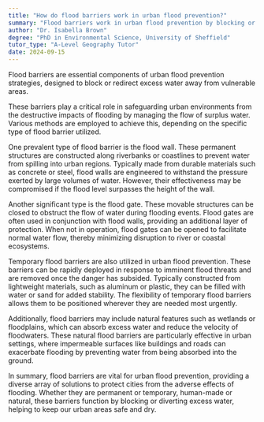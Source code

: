 ```yaml
---
title: "How do flood barriers work in urban flood prevention?"
summary: "Flood barriers work in urban flood prevention by blocking or diverting excess water away from vulnerable areas."
author: "Dr. Isabella Brown"
degree: "PhD in Environmental Science, University of Sheffield"
tutor_type: "A-Level Geography Tutor"
date: 2024-09-15
---
```


Flood barriers are essential components of urban flood prevention strategies, designed to block or redirect excess water away from vulnerable areas.

These barriers play a critical role in safeguarding urban environments from the destructive impacts of flooding by managing the flow of surplus water. Various methods are employed to achieve this, depending on the specific type of flood barrier utilized.

One prevalent type of flood barrier is the flood wall. These permanent structures are constructed along riverbanks or coastlines to prevent water from spilling into urban regions. Typically made from durable materials such as concrete or steel, flood walls are engineered to withstand the pressure exerted by large volumes of water. However, their effectiveness may be compromised if the flood level surpasses the height of the wall.

Another significant type is the flood gate. These movable structures can be closed to obstruct the flow of water during flooding events. Flood gates are often used in conjunction with flood walls, providing an additional layer of protection. When not in operation, flood gates can be opened to facilitate normal water flow, thereby minimizing disruption to river or coastal ecosystems.

Temporary flood barriers are also utilized in urban flood prevention. These barriers can be rapidly deployed in response to imminent flood threats and are removed once the danger has subsided. Typically constructed from lightweight materials, such as aluminum or plastic, they can be filled with water or sand for added stability. The flexibility of temporary flood barriers allows them to be positioned wherever they are needed most urgently.

Additionally, flood barriers may include natural features such as wetlands or floodplains, which can absorb excess water and reduce the velocity of floodwaters. These natural flood barriers are particularly effective in urban settings, where impermeable surfaces like buildings and roads can exacerbate flooding by preventing water from being absorbed into the ground.

In summary, flood barriers are vital for urban flood prevention, providing a diverse array of solutions to protect cities from the adverse effects of flooding. Whether they are permanent or temporary, human-made or natural, these barriers function by blocking or diverting excess water, helping to keep our urban areas safe and dry.
    